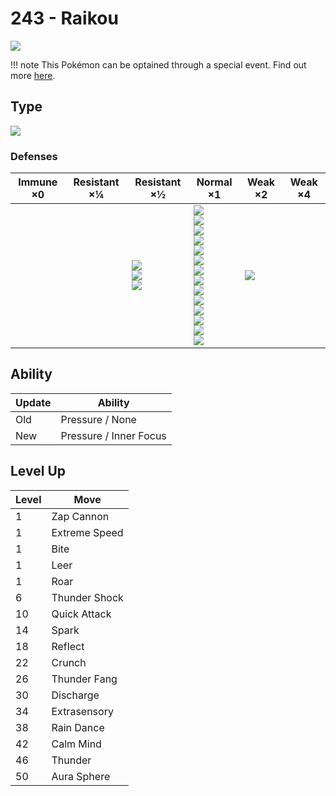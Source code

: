# 243 - Raikou
![][243]

!!! note
    This Pokémon can be optained through a special event. Find out more [here](../../special_events/#raikou).

## Type

![][electric]

### Defenses

Immune ×0 | Resistant ×¼ | Resistant ×½                                     | Normal ×1                                                                                                                                                                                                          | Weak ×2         | Weak ×4 | 
---       | ---          | ---                                              | ---                                                                                                                                                                                                                | ---             | ---     | 
          |              | ![][flying]<br> ![][steel]<br> ![][electric]<br> | ![][normal]<br> ![][fighting]<br> ![][poison]<br> ![][rock]<br> ![][bug]<br> ![][ghost]<br> ![][fire]<br> ![][water]<br> ![][grass]<br> ![][psychic]<br> ![][ice]<br> ![][dragon]<br> ![][dark]<br> ![][fairy]<br> | ![][ground]<br> |         | 

## Ability

Update | Ability                | 
---    | ---                    | 
Old    | Pressure / None        | 
New    | Pressure / Inner Focus | 

## Level Up

Level | Move          | 
---   | ---           | 
1     | Zap Cannon    | 
1     | Extreme Speed | 
1     | Bite          | 
1     | Leer          | 
1     | Roar          | 
6     | Thunder Shock | 
10    | Quick Attack  | 
14    | Spark         | 
18    | Reflect       | 
22    | Crunch        | 
26    | Thunder Fang  | 
30    | Discharge     | 
34    | Extrasensory  | 
38    | Rain Dance    | 
42    | Calm Mind     | 
46    | Thunder       | 
50    | Aura Sphere   | 

[243]: ../img/pokemon/243.png
[normal]: ../img/types/normal.png
[fire]: ../img/types/fire.png
[fighting]: ../img/types/fighting.png
[water]: ../img/types/water.png
[flying]: ../img/types/flying.png
[grass]: ../img/types/grass.png
[poison]: ../img/types/poison.png
[electric]: ../img/types/electric.png
[ground]: ../img/types/ground.png
[psychic]: ../img/types/psychic.png
[rock]: ../img/types/rock.png
[ice]: ../img/types/ice.png
[bug]: ../img/types/bug.png
[dragon]: ../img/types/dragon.png
[ghost]: ../img/types/ghost.png
[dark]: ../img/types/dark.png
[steel]: ../img/types/steel.png
[fairy]: ../img/types/fairy.png
